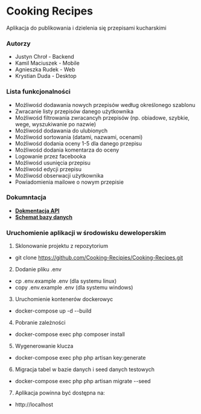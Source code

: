 

# Cooking Recipes

Aplikacja do publikowania i dzielenia się przepisami kucharskimi

### Autorzy

- Justyn Chroł - Backend
- Kamil Maciuszek - Mobile
- Agnieszka Rudek - Web
- Krystian Duda - Desktop

### Lista funkcjonalności

- Możliwośd dodawania nowych przepisów według określonego szablonu
- Zwracanie listy przepisów danego użytkownika
- Możliwośd filtrowania zwracancyh przepisów (np. obiadowe, szybkie, wege, wyszukiwanie po
   nazwie)
- Możliwośd dodawania do ulubionych
- Możliwośd sortowania (datami, nazwami, ocenami)
- Możliwośd dodania oceny 1-5 dla danego przepisu
- Możliwośd dodania komentarza do oceny
- Logowanie przez facebooka
- Możliwośd usunięcia przepisu
- Możliwośd edycji przepisu
- Możliwośd obserwacji użytkownika
- Powiadomienia mailowe o nowym przepisie

### Dokumntacja

- **[Dokmentacja API](https://app.swaggerhub.com/)**
- **[Schemat bazy danych](https://dbdiagram.io/d/6057d8ceecb54e10c33c86e0)**

### Uruchomienie aplikacji w środowisku deweloperskim

1. Sklonowanie projektu z repozytorium
- git clone https://github.com/Cooking-Recipies/Cooking-Recipes.git
   
2. Dodanie pliku .env
- cp .env.example .env (dla systemu linux)
- copy .env.example .env (dla systemu windows)
   
3. Uruchomienie kontenerów dockerowyc
- docker-compose up -d --build
   
4. Pobranie zależności
- docker-compose exec php composer install
   
5. Wygenerowanie klucza
- docker-compose exec php php artisan key:generate
   
6. Migracja tabel w bazie danych i seed danych testowych
- docker-compose exec php php artisan migrate --seed
   
7. Aplikacja powinna być dostępna na:
- http://localhost
